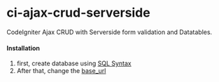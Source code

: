 # ci-ajax-crud-serverside
CodeIgniter Ajax CRUD with Serverside form validation and Datatables.

<h4>Installation</h4>
<ol>
  <li>first, create database using <a href="https://github.com/SimpleCodz/ci-ajax-crud-serverside/blob/master/_database/import_this_or_copy_paste_to_sql.sql">SQL Syntax</a></li>
  <li>After that, change the <a href="">base_url</a></li> 
</ol>
